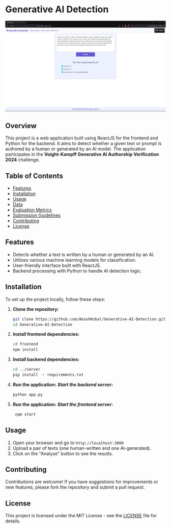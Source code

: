 # Generative AI Detection
![demo image](https://github.com/AkashKobal/Generative-AI-Detection/blob/main/Screenshot%20(366).png)
## Overview

This project is a web application built using ReactJS for the frontend and Python for the backend. It aims to detect whether a given text or prompt is authored by a human or generated by an AI model. The application participates in the **Voight-Kampff Generative AI Authorship Verification 2024** challenge.

## Table of Contents

- [Features](#features)
- [Installation](#installation)
- [Usage](#usage)
- [Data](#data)
- [Evaluation Metrics](#evaluation-metrics)
- [Submission Guidelines](#submission-guidelines)
- [Contributing](#contributing)
- [License](#license)

## Features

- Detects whether a text is written by a human or generated by an AI.
- Utilizes various machine learning models for classification.
- User-friendly interface built with ReactJS.
- Backend processing with Python to handle AI detection logic.

## Installation

To set up the project locally, follow these steps:

1. **Clone the repository:**
   ```bash
   git clone https://github.com/AkashKobal/Generative-AI-Detection.git
   cd Generative-AI-Detection
   ```

2. **Install frontend dependencies:**
   ```bash
   cd frontend
   npm install
   ```
3. **Install backend dependencies:**
    ```bash
   cd ../server
   pip install -r requirements.txt
    ```

5. **Run the application:**
   ***Start the backend server:***
   ```bash
   python app.py
   ```


7. **Run the application:**
  ***Start the frontend server:***
   ```bash
    npm start
   ```

## Usage
1. Open your browser and go to ```http://localhost:3000```
2. Upload a pair of texts (one human-written and one AI-generated).
3. Click on the "Analyse" button to see the results.

## Contributing
Contributions are welcome! If you have suggestions for improvements or new features, please fork the repository and submit a pull request.

## License
This project is licensed under the MIT License - see the [LICENSE](https://github.com/AkashKobal/Generative-AI-Detection/blob/main/LICENSE) file for details.




   
